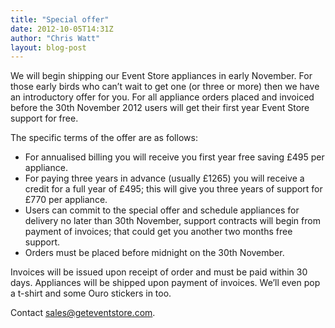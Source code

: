 ```yaml
---
title: "Special offer"
date: 2012-10-05T14:31Z
author: "Chris Watt"
layout: blog-post
---
```


We will begin shipping our Event Store appliances in early November. For those early birds who can’t wait to get one (or three or more) then we have an introductory offer for you. For all appliance orders placed and invoiced before the 30th November 2012 users will get their first year Event Store support for free.

The specific terms of the offer are as follows:

- For annualised billing you will receive you first year free saving £495 per appliance.
- For paying three years in advance (usually £1265) you will receive a credit for a full year of £495; this will give you three years of support for £770 per appliance.
- Users can commit to the special offer and schedule appliances for delivery no later than 30th November, support contracts will begin from payment of invoices; that could get you another two months free support.
- Orders must be placed before midnight on the 30th November.

Invoices will be issued upon receipt of order and must be paid within 30 days. Appliances will be shipped upon payment of invoices. We’ll even pop a t-shirt and some Ouro stickers in too.

Contact [sales@geteventstore.com](mailto:sales@geteventstore.com).